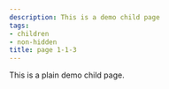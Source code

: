 ```yaml
---
description: This is a demo child page
tags:
- children
- non-hidden
title: page 1-1-3
---
```


This is a plain demo child page.
